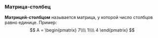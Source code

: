 ### Матрица-столбец
**Матрицей-столбцом** называется матрица, у которой число столбцов равно единице.
Пример:
$$
A = \begin{pmatrix}
7\\\\ 
1\\\\ 
4
\end{pmatrix}
$$